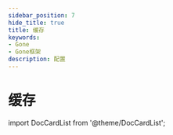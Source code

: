 ```yaml
---
sidebar_position: 7
hide_title: true
title: 缓存
keywords:
- Gone
- Gone框架
description: 配置
---
```


# 缓存


import DocCardList from '@theme/DocCardList';

<DocCardList />